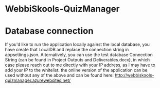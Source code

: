 # WebbiSkools-QuizManager

# Database connection

If you'd like to run the application locally against the local database, you have create that LocalDB and replace the connection string in appsettings.json. Alternatively, you can use the test database Connection String (can be found in Project Outputs and Deliverables.docx), in which case please reach out to me directly with your IP address, as I may have to add your IP to the whitelist. the online version of the application can be used without any of the above and can be found here: http://webbiskools-quizmanager.azurewebsites.net/
